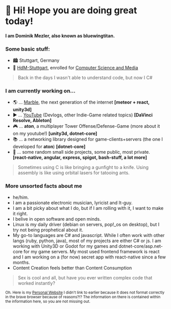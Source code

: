 # 👋 Hi! Hope you are doing great today!
#### I am Dominik Mezler, also known as bluewingtitan.

### Some basic stuff:
- 🏙️ Stuttgart, Germany
- 🏫 [HdM-Stuttgart](https://www.hdm-stuttgart.de/en), enrolled for [Computer Science and Media](https://www.hdm-stuttgart.de/en/prospective_students/academic_programs/bachelor_programs/steckbrief?sgang_ID=550033)

> Back in the days I wasn't able to understand code, but now I C#

### I am currently working on...
- 🌎 ... [Marble](https://app.marblear.com), the next generation of the internet **\[meteor + react, unity3d\]**
- ▶️ ... [YouTube](https://www.youtube.com/channel/UCYJK_p4j89fJDlEQ5-gDoiA/videos) (Devlogs, other Indie-Game related topics) **\[DaVinci Resolve, Ableton\]**
- 🎮 ... **aton**, a multiplayer Tower Offense/Defense-Game (more about it on my youtube!) **\[unity3d, dotnet-core\]**
- 📚 ... a networking library designed for game-clients+servers (the one I developed for **aton**) **\[dotnet-core\]**
- 🎲 ... some random small side projects, some public, most private. **\[react-native, angular, express, spigot, bash-stuff, a lot more\]**

> Sometimes using C is like bringing a gunfight to a knife. Using assembly is like using orbital lasers for tatooing ants.

### More unsorted facts about me
- he/him.
- I am a passionate electronic musician, lyricist and It-guy.
- I am a bit picky about what I do, but if I am rolling with it, I want to make it right.
- I belive in open software and open minds.
- Linux is my daily driver (debian on servers, pop!\_os on desktop), but I try not being prophetical about it.
- My go-to languages are C# and javascript. While I often work with other langs (ruby, python, java), most of my projects are either C# or js. I am working with Unity3D or Godot for my games and dotnet-core/asp.net-core for my game servers. My most used frontend framework is react and I am working on a (for now) secret app with react-native since a few months.
- Content Creation feels better than Content Consumption

> Sex is cool and all, but have you ever written complex code that worked instantly?

<sub>Oh. Here is my [Personal Website](https://bluewingtitan.com) I didn't link to earlier because it does not format correctly in the brave browser because of reasons?!? The information on there is contained within the information here, so you are not missing out.</sub>
